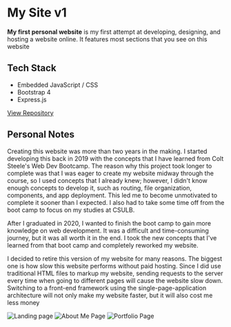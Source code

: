 # My Site v1

**My first personal website** is my first attempt at developing, designing, and
hosting a website online. It features most sections that you see on this website

## Tech Stack

- Embedded JavaScript / CSS
- Bootstrap 4
- Express.js

<a class='btn' href='https://github.com/BrianENguyen/BEN-Website' target='_blank'>View Repository</a>

## Personal Notes

Creating this website was more than two years in the making. I started
developing this back in 2019 with the concepts that I have learned from Colt
Steele's Web Dev Bootcamp. The reason why this project took longer to complete
was that I was eager to create my website midway through the course, so I used
concepts that I already knew; however, I didn't know enough concepts to develop
it, such as routing, file organization, components, and app deployment. This led
me to become unmotivated to complete it sooner than I expected. I also had to
take some time off from the boot camp to focus on my studies at CSULB.

After I graduated in 2020, I wanted to finish the boot camp to gain more
knowledge on web development. It was a difficult and time-consuming journey, but
it was all worth it in the end. I took the new concepts that I've learned from
that boot camp and completely reworked my website.

I decided to retire this version of my website for many reasons. The biggest one
is how slow this website performs without paid hosting. Since I did use
traditional HTML files to markup my website, sending requests to the server
every time when going to different pages will cause the website slow down.
Switching to a front-end framework using the single-page-application
architecture will not only make my website faster, but it will also cost me less
money

![Landing page](https://res.cloudinary.com/buraiyen/image/upload/v1639689243/BEN_Website/projects/firstsite-1_h2xzox.png)
![About Me Page](https://res.cloudinary.com/buraiyen/image/upload/v1639689243/BEN_Website/projects/firstsite-2_ryw1ve.png)
![Portfolio Page](https://res.cloudinary.com/buraiyen/image/upload/v1639689351/BEN_Website/projects/firstsite-3_ojidcq.png)
